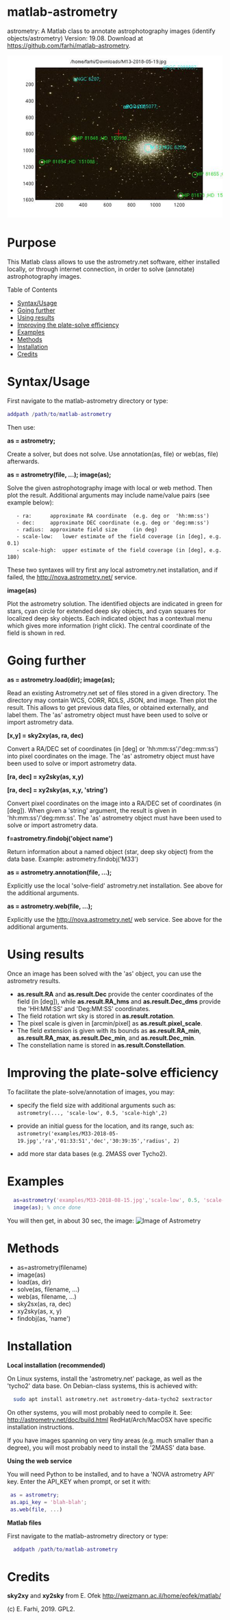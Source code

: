 # matlab-astrometry
  astrometry: A Matlab class to annotate astrophotography images (identify objects/astrometry)
  Version: 19.08. Download at https://github.com/farhi/matlab-astrometry.
  
  ![Image of Astrometry](https://github.com/farhi/matlab-astrometry/blob/master/examples/M13-solved.jpg?raw=true)
 
Purpose
=======
 
This Matlab class allows to use the astrometry.net software, either installed 
locally, or through internet connection, in order to solve (annotate) 
astrophotography images.

Table of Contents
- [Syntax/Usage](#syntax-usage)
- [Going further](#going-further)
- [Using results](#using-results)
- [Improving the plate-solve efficiency](#improving-efficiency)
- [Examples](#examples)
- [Methods](#methods)
- [Installation](#installation)
- [Credits](#credits)
 
Syntax/Usage <a id=syntax-usage></a>
============
 
First navigate to the matlab-astrometry directory or type:
 
   ```matlab
   addpath /path/to/matlab-astrometry
   ```
   
Then use:
 
   **as = astrometry;**
   
Create a solver, but does not solve. 
Use annotation(as, file) or web(as, file) afterwards.
 
   **as = astrometry(file, ...); image(as);**
   
Solve the given astrophotography image with local or web method. 
Then plot the result. Additional arguments may include name/value pairs
(see example below):
 
       - ra:      approximate RA coordinate  (e.g. deg or  'hh:mm:ss')
       - dec:     approximate DEC coordinate (e.g. deg or 'deg:mm:ss')
       - radius:  approximate field size     (in deg)
       - scale-low:   lower estimate of the field coverage (in [deg], e.g. 0.1)
       - scale-high:  upper estimate of the field coverage (in [deg], e.g. 180)
 
These two syntaxes will try first any local astrometry.net installation, and
if failed, the http://nova.astrometry.net/ service.

   **image(as)**
   
Plot the astrometry solution. The identified objects are indicated in green for 
stars, cyan circle for extended deep sky objects, and cyan squares for localized
deep sky objects. Each indicated object has a contextual menu which gives more 
information (right click). The central coordinate of the field is shown in red.
 
Going further <a id=going-further></a>
=============
 
   **as = astrometry.load(dir); image(as);**
   
Read an existing Astrometry.net set of files stored in a given directory.
The directory may contain WCS, CORR, RDLS, JSON, and image.
Then plot the result. This allows to get previous data files, or obtained
externally, and label them. The 'as' astrometry object must have been used
to solve or import astrometry data.
 
   **[x,y] = sky2xy(as, ra, dec)**
   
Convert a RA/DEC set of coordinates (in [deg] or 'hh:mm:ss'/'deg::mm:ss')
into pixel coordinates on the image. The 'as' astrometry object must have 
been used to solve or import astrometry data.
 
   **[ra, dec] = xy2sky(as, x,y)**
   
   **[ra, dec] = xy2sky(as, x,y, 'string')**
   
Convert pixel coordinates on the image into a RA/DEC set of coordinates 
(in [deg]). When given a 'string' argument, the result is given in 
'hh:mm:ss'/'deg:mm:ss'. The 'as' astrometry object must have been used
to solve or import astrometry data.
 
   **f=astrometry.findobj('object name')**
   
Return information about a named object (star, deep sky object) from the 
data base. Example: astrometry.findobj('M33')
 
   **as = astrometry.annotation(file, ...);**
   
Explicitly use the local 'solve-field' astrometry.net installation.
See above for the additional arguments.
 
   **as = astrometry.web(file, ...);**
   
Explicitly use the http://nova.astrometry.net/ web service.
See above for the additional arguments.


Using results <a id=using-results></a>
=============
Once an image has been solved with the 'as' object, you can use the astrometry results.

- **as.result.RA** and **as.result.Dec** provide the center coordinates of the 
  field (in [deg]), while **as.result.RA_hms** and **as.result.Dec_dms** provide the 
  'HH:MM:SS' and 'Deg:MM:SS' coordinates. 
- The field rotation wrt sky is stored in **as.result.rotation**. 
- The pixel scale is given in [arcmin/pixel] as **as.result.pixel_scale**. 
- The field extension is given with its bounds as **as.result.RA_min**, **as.result.RA_max**,
  **as.result.Dec_min**, and **as.result.Dec_min**. 
- The constellation name is stored in **as.result.Constellation**.
 
Improving the plate-solve efficiency <a id=improving-efficiency></a>
====================================
 
To facilitate the plate-solve/annotation of images, you may:
 
- specify the field size with additional arguments such as: 
  `astrometry(..., 'scale-low', 0.5, 'scale-high',2)`

- provide an initial guess for the location, and its range, such as:
  `astrometry('examples/M33-2018-05-19.jpg','ra','01:33:51','dec','30:39:35','radius', 2)`

- add more star data bases (e.g. 2MASS over Tycho2).
 
Examples <a id=examples></a>
========
 
```matlab
  as=astrometry('examples/M33-2018-08-15.jpg','scale-low', 0.5, 'scale-high',2);
  image(as); % once done
```

  You will then get, in about 30 sec, the image:
  ![Image of Astrometry](https://github.com/farhi/matlab-astrometry/blob/master/examples/M33-solved.ppg?raw=true)

Methods <a id=methods></a>
=======
   
- as=astrometry(filename)
- image(as)
- load(as, dir)
- solve(as, filename, ...)
- web(as, filename, ...)
- sky2sx(as, ra, dec)
- xy2sky(as, x, y)
- findobj(as, 'name')
 
Installation <a id=installation></a>
============
 
   **Local installation (recommended)**
 
On Linux systems, install the 'astrometry.net' package, as well as the 'tycho2' data base. On Debian-class systems, this is achieved with:
     
```bash
  sudo apt install astrometry.net astrometry-data-tycho2 sextractor
```

On other systems, you will most probably need to compile it.
See: http://astrometry.net/doc/build.html
RedHat/Arch/MacOSX have specific installation instructions.
 
If you have images spanning on very tiny areas (e.g. much smaller than a 
degree), you will most probably need to install the '2MASS' data base.
 
   **Using the web service**
 
 You will need Python to be installed, and to have a 'NOVA astrometry API' key.
 Enter the API_KEY when prompt, or set it with:
 
 ```matlab
  as = astrometry;
  as.api_key = 'blah-blah';
  as.web(file, ...)
 ```
 
   **Matlab files**
   
First navigate to the matlab-astrometry directory or type:
 
```matlab
  addpath /path/to/matlab-astrometry
```
 
Credits <a id=credits></a>
=======
 
**sky2xy** and **xy2sky** from E. Ofek http://weizmann.ac.il/home/eofek/matlab/
 
(c) E. Farhi, 2019. GPL2.
